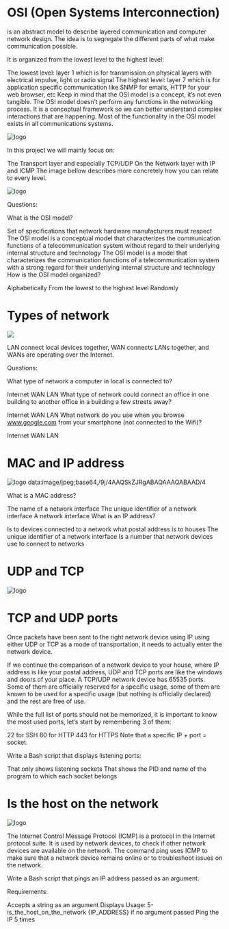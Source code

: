 # OSI (Open Systems Interconnection)
 is an abstract model to describe layered communication and computer network design. The idea is to segregate the different parts of what make communication possible.

It is organized from the lowest level to the highest level:

The lowest level: layer 1 which is for transmission on physical layers with electrical impulse, light or radio signal
The highest level: layer 7 which is for application specific communication like SNMP for emails, HTTP for your web browser, etc
Keep in mind that the OSI model is a concept, it’s not even tangible. The OSI model doesn’t perform any functions in the networking process. It is a conceptual framework so we can better understand complex interactions that are happening. Most of the functionality in the OSI model exists in all communications systems.

![logo](https://s3.amazonaws.com/alx-intranet.hbtn.io/uploads/medias/2018/6/4e6a0ad87a65d7054248.png?X-Amz-Algorithm=AWS4-HMAC-SHA256&X-Amz-Credential=AKIARDDGGGOUSBVO6H7D%2F20230802%2Fus-east-1%2Fs3%2Faws4_request&X-Amz-Date=20230802T214813Z&X-Amz-Expires=86400&X-Amz-SignedHeaders=host&X-Amz-Signature=9d35cb6bbdc6730d894362d7de26364679937cc6a83aa0e8fc1cbe2a562f1e8d)

In this project we will mainly focus on:

The Transport layer and especially TCP/UDP
On the Network layer with IP and ICMP
The image bellow describes more concretely how you can relate to every level.

![logo](https://s3.amazonaws.com/alx-intranet.hbtn.io/uploads/medias/2020/9/0fc96bd99faa7941b18bcae4c5f90c6acd11791d.jpg?X-Amz-Algorithm=AWS4-HMAC-SHA256&X-Amz-Credential=AKIARDDGGGOUSBVO6H7D%2F20230802%2Fus-east-1%2Fs3%2Faws4_request&X-Amz-Date=20230802T214813Z&X-Amz-Expires=86400&X-Amz-SignedHeaders=host&X-Amz-Signature=65c83e9c9cf3841056e0a39a540a09f5a746751f1f3c62fdbde1223596ac0c4c)

Questions:

What is the OSI model?

Set of specifications that network hardware manufacturers must respect
The OSI model is a conceptual model that characterizes the communication functions of a telecommunication system without regard to their underlying internal structure and technology
The OSI model is a model that characterizes the communication functions of a telecommunication system with a strong regard for their underlying internal structure and technology
How is the OSI model organized?

Alphabetically
From the lowest to the highest level
Randomly

#  Types of network

<img src="https://s3.amazonaws.com/alx-intranet.hbtn.io/uploads/medias/2020/9/4b995d4f8078b44afa968d68a98035d2bd7e8fac.jpg?X-Amz-Algorithm=AWS4-HMAC-SHA256&X-Amz-Credential=AKIARDDGGGOUSBVO6H7D%2F20230802%2Fus-east-1%2Fs3%2Faws4_request&X-Amz-Date=20230802T214813Z&X-Amz-Expires=86400&X-Amz-SignedHeaders=host&X-Amz-Signature=49757394fa0bb28d80bd57c2e8861e55cf2d9d8c170e799b3d3ae96e8251daf9)">

LAN connect local devices together, WAN connects LANs together, and WANs are operating over the Internet.

Questions:

What type of network a computer in local is connected to?

Internet
WAN
LAN
What type of network could connect an office in one building to another office in a building a few streets away?

Internet
WAN
LAN
What network do you use when you browse www.google.com from your smartphone (not connected to the Wifi)?

Internet
WAN
LAN

#  MAC and IP address

![logo](https://s3.amazonaws.com/alx-intranet.hbtn.io/uploads/medias/2020/9/1e348ba3bcbb094b02922f821ffeb3d8c5438b7b.jpg?X-Amz-Algorithm=AWS4-HMAC-SHA256&X-Amz-Credential=AKIARDDGGGOUSBVO6H7D%2F20230802%2Fus-east-1%2Fs3%2Faws4_request&X-Amz-Date=20230802T214813Z&X-Amz-Expires=86400&X-Amz-SignedHeaders=host&X-Amz-Signature=e9ddb6c40e3c3fbd8eab512312924c2b12ec8266287f232f70d401cdfd5554de)
data:image/jpeg;base64,/9j/4AAQSkZJRgABAQAAAQABAAD/4

What is a MAC address?

The name of a network interface
The unique identifier of a network interface
A network interface
What is an IP address?

Is to devices connected to a network what postal address is to houses
The unique identifier of a network interface
Is a number that network devices use to connect to networks

# UDP and TCP

![logo](https://s3.amazonaws.com/alx-intranet.hbtn.io/uploads/medias/2020/9/3d92e3c4a470f8ecf4c73db511fcbbadaa002e1c.jpg?X-Amz-Algorithm=AWS4-HMAC-SHA256&X-Amz-Credential=AKIARDDGGGOUSBVO6H7D%2F20230802%2Fus-east-1%2Fs3%2Faws4_request&X-Amz-Date=20230802T214813Z&X-Amz-Expires=86400&X-Amz-SignedHeaders=host&X-Amz-Signature=f9e5b14c3d4f922109f639a4c0b660fa45abe20d2a04568000228b964237576a)

# TCP and UDP ports
Once packets have been sent to the right network device using IP using either UDP or TCP as a mode of transportation, it needs to actually enter the network device.

If we continue the comparison of a network device to your house, where IP address is like your postal address, UDP and TCP ports are like the windows and doors of your place. A TCP/UDP network device has 65535 ports. Some of them are officially reserved for a specific usage, some of them are known to be used for a specific usage (but nothing is officially declared) and the rest are free of use.

While the full list of ports should not be memorized, it is important to know the most used ports, let’s start by remembering 3 of them:

22 for SSH
80 for HTTP
443 for HTTPS
Note that a specific IP + port = socket.

Write a Bash script that displays listening ports:

That only shows listening sockets
That shows the PID and name of the program to which each socket belongs

#  Is the host on the network

![logo](https://media.giphy.com/media/uDxkJAVSU7GY8/giphy.gif)

The Internet Control Message Protocol (ICMP) is a protocol in the Internet protocol suite. It is used by network devices, to check if other network devices are available on the network. The command ping uses ICMP to make sure that a network device remains online or to troubleshoot issues on the network.

Write a Bash script that pings an IP address passed as an argument.

Requirements:

Accepts a string as an argument
Displays Usage: 5-is_the_host_on_the_network {IP_ADDRESS} if no argument passed
Ping the IP 5 times
